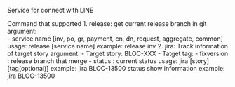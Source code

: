 Service for connect with LINE

Command that supported
    1. release: get current release branch in git
        argument:   
            - service name [inv, po, gr, payment, cn, dn, request, aggregate, common]
        usage: release [service name]
        example: release inv
    2. jira: Track information of target story
        argument: 
            - Target story: BLOC-XXX
            - Tatget tag: 
                - fixversion : release branch that merge
                - status : current status
        usage: jira [story] [tag(optional)]
        example: jira BLOC-13500 status
        show information example: jira BLOC-13500 
